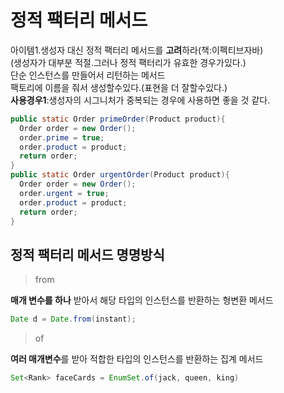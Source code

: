 # 정적 팩터리 메서드
아이템1.생성자 대신 정적 팩터리 메서드를 **고려**하라(책:이펙티브자바)  
(생성자가 대부분 적절.그러나 정적 팩터리가 유효한 경우가있다.)  
단순 인스턴스를 만들어서 리턴하는 메서드  
팩토리에 이름을 줘서 생성할수있다.(표현을 더 잘할수있다.)  
**사용경우1**:생성자의 시그니처가 중복되는 경우에 사용하면 좋을 것 같다.
```java
public static Order primeOrder(Product product){
  Order order = new Order();
  order.prime = true;
  order.product = product;
  return order;
}
public static Order urgentOrder(Product product){
  Order order = new Order();
  order.urgent = true;
  order.product = product;
  return order;
}
```









## 정적 팩터리 메서드 명명방식
>from  

**매개 변수를 하나** 받아서 해당 타입의 인스턴스를 반환하는 형변환 메서드

```java
Date d = Date.from(instant);
```
>of  

**여러 매개변수**를 받아 적합한 타입의 인스턴스를 반환하는 집계 메서드
```java
Set<Rank> faceCards = EnumSet.of(jack, queen, king)
```

```java
```